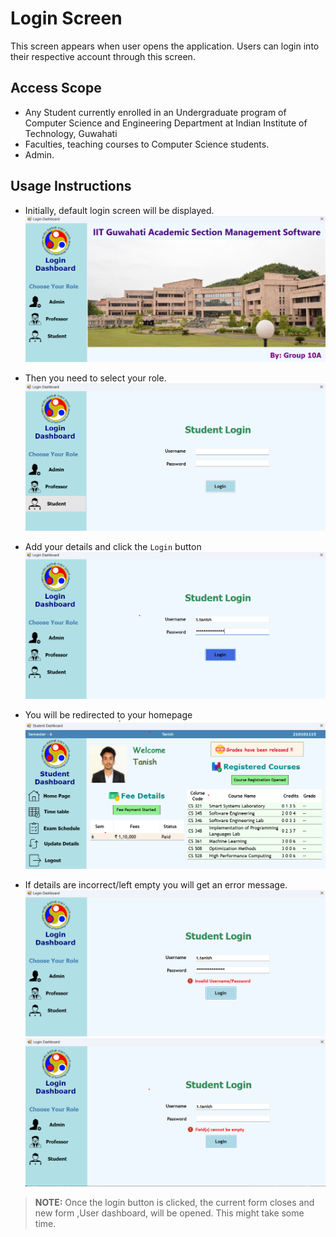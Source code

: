 # Login Screen
This screen appears when user opens the application. Users can login into their respective account through this screen.

## Access Scope
- Any Student currently enrolled in an Undergraduate program of Computer Science and Engineering Department at Indian Institute of Technology, Guwahati
- Faculties, teaching courses to Computer Science students.
- Admin.

## Usage Instructions

- Initially, default login screen will be displayed.
![alt-syntax](./assets/login_default.png)

- Then you need to select your role.
![alt-syntax](./assets/select_role_login.png)

- Add your details and click the `Login` button
![alt text](./assets/click_login.png)
- You will be redirected to your homepage
![alt text](./assets/loggedin.png)

- If details are incorrect/left empty you will get an error message.
![alt text](./assets/invalid_login.png)
![alt text](./assets/empty_login.png)
  


> **NOTE:** 
Once the login button is clicked, the current form closes and new form ,User dashboard, will be opened. This might take some time.
